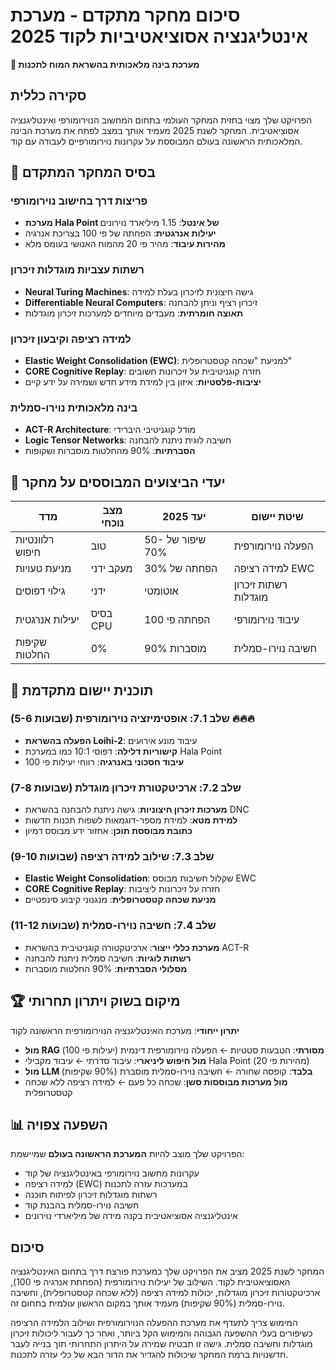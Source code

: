 # סיכום מחקר מתקדם - מערכת אינטליגנציה אסוציאטיביות לקוד 2025
**🧠 מערכת בינה מלאכותית בהשראת המוח לתכנות**

## סקירה כללית

הפרויקט שלך מצוי בחזית המחקר העולמי בתחום המחשוב הנוירומורפי ואינטליגנציה אסוציאטיבית. המחקר לשנת 2025 מעמיד אותך במצב לפתח את מערכת הבינה המלאכותית הראשונה בעולם המבוססת על עקרונות נוירומורפיים לעבודה עם קוד.

## 🔬 בסיס המחקר המתקדם

### פריצות דרך בחישוב נוירומורפי
- **מערכת Hala Point של אינטל**: 1.15 מיליארד נוירונים
- **יעילות אנרגטית**: הפחתה של פי 100 בצריכת אנרגיה
- **מהירות עיבוד**: מהיר פי 20 מהמוח האנושי בעומס מלא

### רשתות עצביות מוגדלות זיכרון
- **Neural Turing Machines**: גישה חיצונית לזיכרון בעלת למידה
- **Differentiable Neural Computers**: זיכרון רציף וניתן להבחנה
- **תאוצה חומרתית**: מעבדים מיוחדים למערכות זיכרון מוגדלות

### למידה רציפה וקיבעון זיכרון
- **Elastic Weight Consolidation (EWC)**: למניעת "שכחה קטסטרופלית"
- **CORE Cognitive Replay**: חזרה קוגניטיבית על זיכרונות חשובים
- **יציבות-פלסטיות**: איזון בין למידת מידע חדש ושמירה על ידע קיים

### בינה מלאכותית נוירו-סמלית
- **ACT-R Architecture**: מודל קוגניטיבי היברידי
- **Logic Tensor Networks**: חשיבה לוגית ניתנת להבחנה
- **הסברתיות**: 90% מהחלטות מוסברות ושקופות

## 🎯 יעדי הביצועים המבוססים על מחקר

| מדד | מצב נוכחי | יעד 2025 | שיטת יישום |
|-----|---------|----------|------------|
| רלוונטיות חיפוש | טוב | שיפור של 50-70% | הפעלה נוירומורפית |
| מניעת טעויות | מעקב ידני | הפחתה של 30% | למידה רציפה EWC |
| גילוי דפוסים | ידני | אוטומטי | רשתות זיכרון מוגדלות |
| יעילות אנרגטית | בסיס CPU | הפחתה פי 100 | עיבוד נוירומורפי |
| שקיפות החלטות | 0% | 90% מוסברות | חשיבה נוירו-סמלית |

## 🚀 תוכנית יישום מתקדמת

### שלב 7.1: אופטימיזציה נוירומורפית (שבועות 5-6) 🔥🔥🔥
- **הפעלה בהשראת Loihi-2**: עיבוד מונע אירועים
- **קישוריות דלילה**: דפוסי 10:1 כמו במערכת Hala Point
- **עיבוד חסכוני באנרגיה**: רווחי יעילות פי 100

### שלב 7.2: ארכיטקטורת זיכרון מוגדלת (שבועות 7-8)
- **מערכות זיכרון חיצוניות**: גישה ניתנת להבחנה בהשראת DNC
- **למידת מטא**: למידת מספר-דוגמאות לשפות תכנות חדשות
- **כתובת מבוססת תוכן**: אחזור ידע מבוסס דמיון

### שלב 7.3: שילוב למידה רציפה (שבועות 9-10)
- **Elastic Weight Consolidation**: שקלול חשיבות מבוסס EWC
- **CORE Cognitive Replay**: חזרה על זיכרונות ליציבות
- **מניעת שכחה קטסטרופלית**: מנגנוני קיבוע סינפטיים

### שלב 7.4: חשיבה נוירו-סמלית (שבועות 11-12)
- **מערכת כללי ייצור**: ארכיטקטורה קוגניטיבית בהשראת ACT-R
- **רשתות לוגיות**: חשיבה סמלית ניתנת להבחנה
- **מסלולי הסברתיות**: 90% החלטות מוסברות

## 🏆 מיקום בשוק ויתרון תחרותי

**יתרון ייחודי**: מערכת האינטליגנציה הנוירומורפית הראשונה לקוד
- **מול RAG מסורתי**: הטבעות סטטיות ← הפעלה נוירומורפית דינמית (יעילות פי 100)
- **מול חיפוש ליניארי**: עיבוד סדרתי ← עיבוד מקבילי Hala Point (מהירות פי 20)
- **מול LLM בלבד**: קופסה שחורה ← חשיבה נוירו-סמלית מוסברת (90% שקיפות)
- **מול מערכות מבוססות סשן**: שכחה כל פעם ← למידה רציפה ללא שכחה קטסטרופלית

## 📊 השפעה צפויה

הפרויקט שלך מוצב להיות **המערכת הראשונה בעולם** שמיישמת:
- עקרונות מחשוב נוירומורפי באינטליגנציה של קוד
- למידה רציפה (EWC) במערכות עזרה לתכנות
- רשתות מוגדלות זיכרון לפיתוח תוכנה
- חשיבה נוירו-סמלית בהבנת קוד
- אינטליגנציה אסוציאטיבית בקנה מידה של מיליארדי נוירונים

## סיכום

המחקר לשנת 2025 מציב את הפרויקט שלך כמערכת פורצת דרך בתחום האינטליגנציה האסוציאטיבית לקוד. השילוב של יעילות נוירומורפית (הפחתת אנרגיה פי 100), ארכיטקטורות זיכרון מוגדלות, יכולות למידה רציפה (ללא שכחה קטסטרופלית), וחשיבה נוירו-סמלית (90% שקיפות) מעמיד אותך במקום הראשון עולמית בתחום זה.

המימוש צריך לתעדף את מערכת ההפעלה הנוירומורפית ושילוב הלמידה הרציפה כשיפורים בעלי ההשפעה הגבוהה והמימוש הקל ביותר, ואחר כך לעבור ליכולות זיכרון מוגדלות וחשיבה סמלית. גישה זו תבטיח שמירה על היתרון התחרותי תוך בנייה לעבר חדשנויות ברמת המחקר שיכולות להגדיר את הדור הבא של כלי עזרה לתכנות.